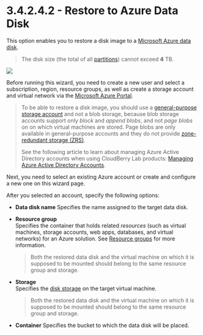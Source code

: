 # 3.4.2.4.2 - Restore to Azure Data Disk

This option enables you to restore a disk image to a [Microsoft Azure data disk](https://docs.microsoft.com/en-us/azure/virtual-machines/windows/about-disks-and-vhds).

> The disk size \(the total of all [partitions](../../3.4.4-select-partitions-to-restore.md)\) cannot exceed **4** TB.

![](https://github.com/robertzakiev/gitbook/tree/703d9f96af3546d5a85e17cd24df8e3834d130e4/assets/restore-azure-data-disk-account.png)

Before running this wizard, you need to create a new user and select a subscription, region, resource groups, as well as create a storage account and virtual network via the [Microsoft Azure Portal](https://portal.azure.com/).

> To be able to restore a disk image, you should use a [general-purpose storage account](https://docs.microsoft.com/en-us/azure/storage/common/storage-account-options) and not a blob storage, because blob storage accounts support only _block_ and _append blobs_, and not _page blobs_ on on which virtual machines are stored. Page blobs are only available in general-purpose accounts and they do not provide [zone-redundant storage \(ZRS\)](https://docs.microsoft.com/en-us/azure/storage/common/storage-redundancy#zone-redundant-storage).
>
> See the following article to learn about managing Azure Active Directory accounts when using CloudBerry Lab products: [Managing Azure Active Directory Accounts](../../../../concepts/managing-azure-active-directory-accounts.md).

Next, you need to select an existing Azure account or create and configure a new one on this wizard page.

After you selected an account, specify the following options:

* **Data disk name** Specifies the name assigned to the target data disk.
* **Resource group**  
  Specifies the container that holds related _resources_ \(such as virtual machines, storage accounts, web apps, databases, and virtual networks\) for an Azure solution. See [Resource groups](https://docs.microsoft.com/en-us/azure/azure-resource-manager/resource-group-overview#resource-groups) for more information.

  > Both the restored data disk and the virtual machine on which it is supposed to be mounted should belong to the same resource group and storage.

* **Storage**  
  Specifies the [disk storage](https://docs.microsoft.com/en-us/azure/virtual-machines/windows/about-disks-and-vhds) on the target virtual machine.

  > Both the restored data disk and the virtual machine on which it is supposed to be mounted should belong to the same resource group and storage.

* **Container** Specifies the bucket to which the data disk will be placed.

